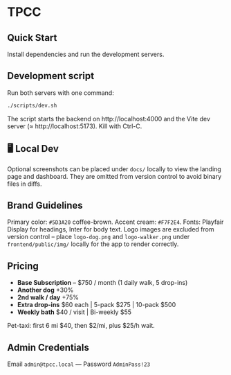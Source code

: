# TPCC

## Quick Start
Install dependencies and run the development servers.

## Development script
Run both servers with one command:

```bash
./scripts/dev.sh
```
The script starts the backend on http://localhost:4000
and the Vite dev server (≈ http://localhost:5173).
Kill with Ctrl-C.

## 🖥️ Local Dev
Optional screenshots can be placed under `docs/` locally to view the landing
page and dashboard. They are omitted from version control to avoid binary
files in diffs.

## Brand Guidelines
Primary color: `#5D3A20` coffee-brown. Accent cream: `#F7F2E4`.
Fonts: Playfair Display for headings, Inter for body text.
Logo images are excluded from version control – place `logo-dog.png` and
`logo-walker.png` under `frontend/public/img/` locally for the app to render
correctly.

## Pricing
* **Base Subscription** – $750 / month (1 daily walk, 5 drop-ins)
* **Another dog** +30%
* **2nd walk / day** +75%
* **Extra drop-ins** $60 each | 5-pack $275 | 10-pack $500
* **Weekly bath** $40 / visit | Bi-weekly $55

Pet-taxi: first 6&nbsp;mi $40, then $2/mi, plus $25/h wait.

## Admin Credentials
Email `admin@tpcc.local` — Password `AdminPass!23`
